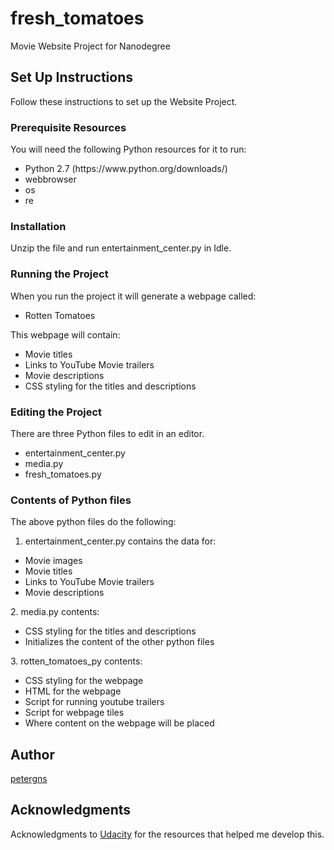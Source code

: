 # fresh_tomatoes
Movie Website Project for Nanodegree

## Set Up Instructions
Follow these instructions to set up the Website Project.

### Prerequisite Resources
You will need the following Python resources for it to run:
<ul>
  <li>Python 2.7 (https://www.python.org/downloads/)
  <li>webbrowser
  <li>os
  <li>re
</ul>

### Installation
Unzip the file and run entertainment_center.py in Idle.

### Running the Project
When you run the project it will generate a webpage called:
<ul>
  <li>Rotten Tomatoes</li>
</ul>
This webpage will contain:
<ul>
  <li>Movie titles</li>
  <li>Links to YouTube Movie trailers</li>
  <li>Movie descriptions</li>
  <li>CSS styling for the titles and descriptions</li>
</ul>

### Editing the Project
There are three Python files to edit in an editor.
<ul>
  <li>entertainment_center.py</li>
  <li>media.py</li>
  <li>fresh_tomatoes.py</li>
</ul>

### Contents of Python files
The above python files do the following:

1. entertainment_center.py contains the data for:
<ul>
  <li>Movie images</li>
  <li>Movie titles</li>
  <li>Links to YouTube Movie trailers</li>
  <li>Movie descriptions</li>
</ul>
2. media.py contents:
<ul>
  <li>CSS styling for the titles and descriptions</li>
  <li>Initializes the content of the other python files</li>
</ul>
3. rotten_tomatoes_py contents:
<ul>
  <li>CSS styling for the webpage</li>
  <li>HTML for the webpage</li>
  <li>Script for running youtube trailers</li>
  <li>Script for webpage tiles</li>
  <li>Where content on the webpage will be placed</li>
</ul>

## Author
[petergns](https://github.com/petergns)

## Acknowledgments
Acknowledgments to [Udacity](https://www.udacity.com/) for the resources that helped me develop this.
